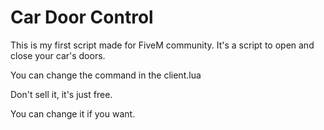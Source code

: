 # Car Door Control
This is my first script made for FiveM community. It's a script to open and close your car's doors.

You can change the command in the client.lua

Don't sell it, it's just free.

You can change it if you want.

